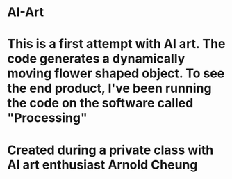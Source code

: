 # AI-Art

# This is a first attempt with AI art. The code generates a dynamically moving flower shaped object. To see the end product, I've been running the code on the software called "Processing"

# Created during a private class with AI art enthusiast Arnold Cheung
